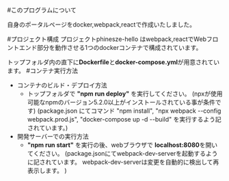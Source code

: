 #このプログラムについて

自身のポータルページをdocker,webpack,reactで作成いたしました。

#プロジェクト構成
  プロジェクトphinesze-hello はwebpack,reactでWebフロントエンド部分を動作させる1つのdockerコンテナで構成されています。

トップフォルダ内の直下に**Dockerfile**と**docker-compose.yml**が用意されています。
#コンテナ実行方法
- コンテナのビルド・デプロイ方法
  - トップフォルダで **"npm run deploy"** を実行してください。
  (npxが使用可能なnpmのバージョン5.2.0以上がインストールされている事が条件です)
  (package.json にてコマンド 
    "npm install", "npx webpack --config webpack.prod.js", "docker-compose up -d --build" を実行するよう記されています。)
- 開発サーバーでの実行方法
  - **"npm run start"** を実行の後、webブラウザで **localhost:8080**を開いてください。
  (package.jsonにてwebpack-dev-serverを起動するように記されています。 webpack-dev-serverは変更を自動的に検出して再表示します。
)
